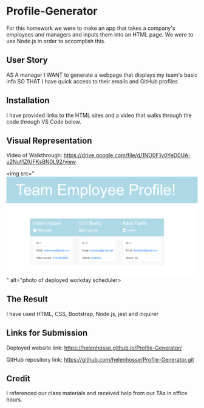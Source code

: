 # Profile-Generator

For this homework we were to make an app that takes a company's employees and managers and inputs them into an HTML page. We were to use Node.js in order to accomplish this.

## User Story

AS A manager
I WANT to generate a webpage that displays my team's basic info
SO THAT I have quick access to their emails and GitHub profiles

## Installation
I have provided links to the HTML sites and a video that walks through the code through VS Code below.
## Visual Representation

Video of Walkthrough: https://drive.google.com/file/d/1NO0F1y0YeD0UA-u2Nut1ZIUFKsBN0L92/view

<img src="![Alt text](dist/htmlpreview.png)" alt="photo of deployed workday scheduler>

## The Result
I have used HTML, CSS, Bootstrap, Node.js, jest and inquirer

## Links for Submission
Deployed website link: https://helenhosse.github.io/Profile-Generator/

GitHub repository link: https://github.com/helenhosse/Profile-Generator.git

## Credit
I referenced our class materials and received help from our TAs in office hours.